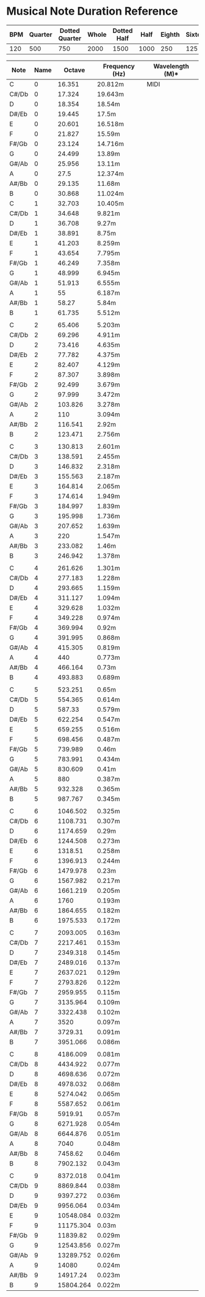 # Musical Note Duration Reference
|BPM|Quarter|Dotted Quarter|Whole|Dotted Half|Half|Eighth|Sixteenth|
|---|----|--------------|-----|-----------|----|------|---------|
|120|500|750|2000|1500|1000|250|125|

|Note|Name|Octave|Frequency (Hz)|Wavelength (M)*|
|----|----|------|--------------|---------------|
|C|0|16.351|20.812m|MIDI|note|#|12|
|C#/Db|0|17.324|19.643m|
|D|0|18.354|18.54m|
|D#/Eb|0|19.445|17.5m|
|E|0|20.601|16.518m|
|F|0|21.827|15.59m|
|F#/Gb|0|23.124|14.716m|
|G|0|24.499|13.89m|
|G#/Ab|0|25.956|13.11m|
|A|0|27.5|12.374m|
|A#/Bb|0|29.135|11.68m|
|B|0|30.868|11.024m|
|C|1|32.703|10.405m|
|C#/Db|1|34.648|9.821m|
|D|1|36.708|9.27m|
|D#/Eb|1|38.891|8.75m|
|E|1|41.203|8.259m|
|F|1|43.654|7.795m|
|F#/Gb|1|46.249|7.358m|
|G|1|48.999|6.945m|
|G#/Ab|1|51.913|6.555m|
|A|1|55|6.187m|
|A#/Bb|1|58.27|5.84m|
|B|1|61.735|5.512m|
||
|C|2|65.406|5.203m|
|C#/Db|2|69.296|4.911m|
|D|2|73.416|4.635m|
|D#/Eb|2|77.782|4.375m|
|E|2|82.407|4.129m|
|F|2|87.307|3.898m|
|F#/Gb|2|92.499|3.679m|
|G|2|97.999|3.472m|
|G#/Ab|2|103.826|3.278m|
|A|2|110|3.094m|
|A#/Bb|2|116.541|2.92m|
|B|2|123.471|2.756m|
||
|C|3|130.813|2.601m|
|C#/Db|3|138.591|2.455m|
|D|3|146.832|2.318m|
|D#/Eb|3|155.563|2.187m|
|E|3|164.814|2.065m|
|F|3|174.614|1.949m|
|F#/Gb|3|184.997|1.839m|
|G|3|195.998|1.736m|
|G#/Ab|3|207.652|1.639m|
|A|3|220|1.547m|
|A#/Bb|3|233.082|1.46m|
|B|3|246.942|1.378m|
||
|C|4|261.626|1.301m| <!--middle c-->
|C#/Db|4|277.183|1.228m|
|D|4|293.665|1.159m|
|D#/Eb|4|311.127|1.094m|
|E|4|329.628|1.032m|
|F|4|349.228|0.974m|
|F#/Gb|4|369.994|0.92m|
|G|4|391.995|0.868m|
|G#/Ab|4|415.305|0.819m|
|A|4|440|0.773m|
|A#/Bb|4|466.164|0.73m|
|B|4|493.883|0.689m|
||
|C|5|523.251|0.65m|
|C#/Db|5|554.365|0.614m|
|D|5|587.33|0.579m|
|D#/Eb|5|622.254|0.547m|
|E|5|659.255|0.516m|
|F|5|698.456|0.487m|
|F#/Gb|5|739.989|0.46m|
|G|5|783.991|0.434m|
|G#/Ab|5|830.609|0.41m|
|A|5|880|0.387m|
|A#/Bb|5|932.328|0.365m|
|B|5|987.767|0.345m|
||
|C|6|1046.502|0.325m|
|C#/Db|6|1108.731|0.307m|
|D|6|1174.659|0.29m|
|D#/Eb|6|1244.508|0.273m|
|E|6|1318.51|0.258m|
|F|6|1396.913|0.244m|
|F#/Gb|6|1479.978|0.23m|
|G|6|1567.982|0.217m|
|G#/Ab|6|1661.219|0.205m|
|A|6|1760|0.193m|
|A#/Bb|6|1864.655|0.182m|
|B|6|1975.533|0.172m|
||
|C|7|2093.005|0.163m|
|C#/Db|7|2217.461|0.153m|
|D|7|2349.318|0.145m|
|D#/Eb|7|2489.016|0.137m|
|E|7|2637.021|0.129m|
|F|7|2793.826|0.122m|
|F#/Gb|7|2959.955|0.115m|
|G|7|3135.964|0.109m|
|G#/Ab|7|3322.438|0.102m|
|A|7|3520|0.097m|
|A#/Bb|7|3729.31|0.091m|
|B|7|3951.066|0.086m|
||
|C|8|4186.009|0.081m|
|C#/Db|8|4434.922|0.077m|
|D|8|4698.636|0.072m|
|D#/Eb|8|4978.032|0.068m|
|E|8|5274.042|0.065m|
|F|8|5587.652|0.061m|
|F#/Gb|8|5919.91|0.057m|
|G|8|6271.928|0.054m|
|G#/Ab|8|6644.876|0.051m|
|A|8|7040|0.048m|
|A#/Bb|8|7458.62|0.046m|
|B|8|7902.132|0.043m|
||
|C|9|8372.018|0.041m|
|C#/Db|9|8869.844|0.038m|
|D|9|9397.272|0.036m|
|D#/Eb|9|9956.064|0.034m|
|E|9|10548.084|0.032m|
|F|9|11175.304|0.03m|
|F#/Gb|9|11839.82|0.029m|
|G|9|12543.856|0.027m|
|G#/Ab|9|13289.752|0.026m|
|A|9|14080|0.024m|
|A#/Bb|9|14917.24|0.023m|
|B|9|15804.264|0.022m|